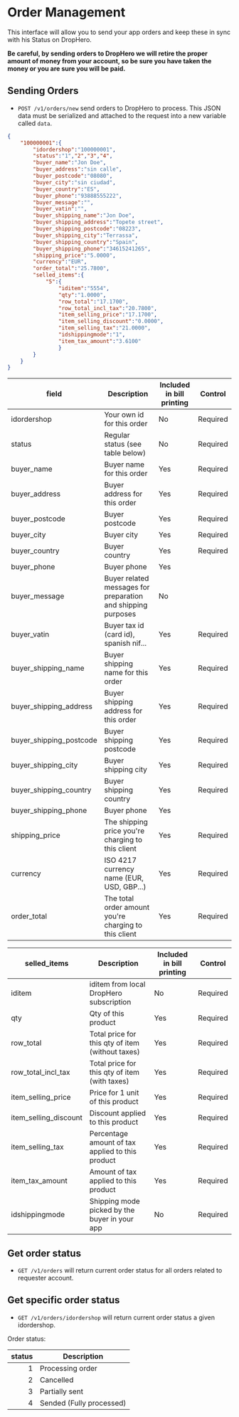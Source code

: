 Order Management
================

This interface will allow you to send your app orders and keep these in sync with his Status on DropHero.

**Be careful, by sending orders to DropHero we will retire the proper amount of money from your account, so be sure you have taken the money or you are sure you will be paid.**

## Sending Orders

- <code>POST /v1/orders/new</code> send orders to DropHero to process. This JSON data must be serialized and attached to the request into a new variable called <code>data</code>.

```JSON
{
	"100000001":{
		"idordershop":"100000001",
		"status":"1","2","3","4",
		"buyer_name":"Jon Doe",
		"buyer_address":"sin calle",
		"buyer_postcode":"08080",
		"buyer_city":"sin ciudad",
		"buyer_country":"ES",
		"buyer_phone":"93888555222",
		"buyer_message":"",
		"buyer_vatin":"",
		"buyer_shipping_name":"Jon Doe",
		"buyer_shipping_address":"Topete street",
		"buyer_shipping_postcode":"08223",
		"buyer_shipping_city":"Terrassa",
		"buyer_shipping_country":"Spain",
		"buyer_shipping_phone":"34615241265",
		"shipping_price":"5.0000",
		"currency":"EUR",
		"order_total":"25.7800",
		"selled_items":{
			"5":{
				"iditem":"5554",
				"qty":"1.0000",
				"row_total":"17.1700",
				"row_total_incl_tax":"20.7800",
				"item_selling_price":"17.1700",
				"item_selling_discount":"0.0000",
				"item_selling_tax":"21.0000", 
				"idshippingmode":"1",
				"item_tax_amount":"3.6100"
				}
		}
	}
}
```

| field                    | Description  |  Included in bill printing   |  Control      |
| ------------------------ | -------------| -------------| -------------|
| idordershop              | Your own id for this order     | No | Required     |
| status                   | Regular status (see table below)     | No | Required     |
| buyer_name               | Buyer name for this order     | Yes | Required     |
| buyer_address            | Buyer address for this order     | Yes | Required     |
| buyer_postcode           | Buyer postcode      | Yes | Required     |
| buyer_city               | Buyer city      | Yes | Required     |
| buyer_country            | Buyer country     | Yes | Required     |
| buyer_phone              | Buyer phone      | Yes |      |
| buyer_message            | Buyer related messages for preparation and shipping purposes     | No |      |
| buyer_vatin            | Buyer tax id (card id), spanish nif...     | Yes |   Required   |
| buyer_shipping_name               | Buyer shipping name for this order     | Yes | Required     |
| buyer_shipping_address            | Buyer shipping address for this order      | Yes | Required     |
| buyer_shipping_postcode           | Buyer shipping postcode     | Yes | Required     |
| buyer_shipping_city               | Buyer shipping city     | Yes | Required     |
| buyer_shipping_country            | Buyer shipping country     | Yes | Required     |
| buyer_shipping_phone              | Buyer phone      | Yes |      |
| shipping_price           | The shipping price you're charging to this client     | Yes | Required     |
| currency                 | ISO 4217 currency name (EUR, USD, GBP...)    | Yes | Required     |
| order_total              | The total order amount you're charging to this client  | Yes | Required     |

| selled_items                    | Description  | Included in bill printing   |  Control      |
| ------------------------ | -------------| -------------| -------------|
| iditem                   | iditem from local DropHero subscription    | No | Required     |
| qty                      | Qty of this product     | Yes | Required     |
| row_total                | Total price for this qty of item (without taxes)  | Yes | Required     |
| row_total_incl_tax       | Total price for this qty of item (with taxes)     | Yes | Required     |
| item_selling_price       | Price for 1 unit of this product     | Yes | Required     |
| item_selling_discount    | Discount applied to this product     | Yes | Required     |
| item_selling_tax         | Percentage amount of tax applied to this product     | Yes | Required     |
| item_tax_amount          | Amount of tax applied to this product      | Yes | Required     |
| idshippingmode           | Shipping mode picked by the buyer in your app    | No | Required     |

## Get order status

- <code>GET /v1/orders</code> will return current order status for all orders related to requester account.

## Get specific order status

- <code>GET /v1/orders/idordershop</code> will return current order status a given idordershop.

Order status:

| status   | Description              |
| -------: | ------------------------ |
| 1        | Processing order         |
| 2        | Cancelled                |
| 3        | Partially sent           |
| 4        | Sended (Fully processed) |

